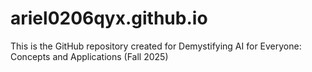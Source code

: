# ariel0206qyx.github.io

This is the GitHub repository created for Demystifying AI for Everyone: Concepts and Applications (Fall 2025)
